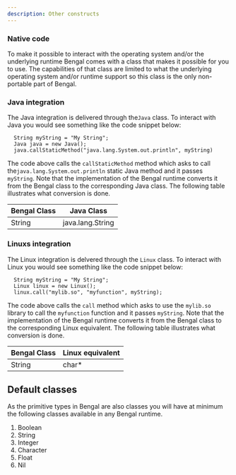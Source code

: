 ```yaml
---
description: Other constructs
---
```


### Native code

To make it possible to interact with the operating system and/or the underlying runtime Bengal comes with a class that makes it possible for you to use. The capabilities of that class are limited to what the underlying operating system and/or runtime support so this class is the only non-portable part of Bengal.

### Java integration

The Java integration is delivered through the`Java` class. To interact with Java you would see something like the code snippet below:

```
  String myString = "My String";
  Java java = new Java();
  java.callStaticMethod("java.lang.System.out.println", myString)
```

The code above calls the `callStaticMethod` method which asks to call the`java.lang.System.out.println` static Java method and it passes `myString`. Note that the implementation of the Bengal runtime converts it from the Bengal class to the corresponding Java class. The following table illustrates what conversion is done.

| Bengal Class | Java Class       |
|--------------|------------------|
| String       | java.lang.String |

### Linuxs integration

The Linux integration is delvered through the `Linux` class. To interact with
Linux you would see something like the code snippet below:

```
  String myString = "My String";
  Linux linux = new Linux();
  linux.call("mylib.so", "myfunction", myString);
```

The code above calls the `call` method which asks to use the `mylib.so` library to call the `myfunction` function and it passes `myString`. Note that the implementation of the Bengal runtime converts it from the Bengal class to the corresponding Linux equivalent. The following table illustrates what conversion is done.

| Bengal Class | Linux equivalent |
|--------------|------------------|
| String       | char*            |

## Default classes

As the primitive types in Bengal are also classes you will have at minimum the
following classes available in any Bengal runtime.

1. Boolean
2. String
3. Integer
4. Character
5. Float
6. Nil
